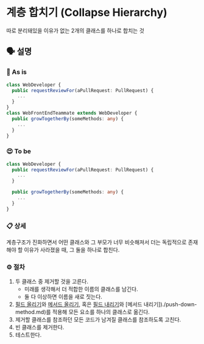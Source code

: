 # 계층 합치기 (Collapse Hierarchy)

따로 분리돼있을 이유가 없는 2개의 클래스를 하나로 합치는 것

## 🗣 설명

### 🧐 As is

```ts
class WebDeveloper {
  public requestReviewFor(aPullRequest: PullRequest) {
    ...
  }
}
class WebFrontEndTeammate extends WebDeveloper {
  public growTogetherBy(someMethods: any) {
    ...
  }
}
```

### 😍 To be

```ts
class WebDeveloper {
  public requestReviewFor(aPullRequest: PullRequest) {
    ...
  }

  public growTogetherBy(someMethods: any) {
    ...
  }
}
```

### 📋 상세

계층구조가 진화하면서 어떤 클래스와 그 부모가 너무 비슷해져서 더는 독립적으로 존재해야 할 이유가 사라졌을 때, 그 둘을 하나로 합친다.

### ⚙️ 절차

1. 두 클래스 중 제거할 것을 고른다.
    - 미래를 생각해서 더 적합한 이름의 클래스를 남긴다.
    - 둘 다 이상하면 이름을 새로 짓는다.
2. [필드 올리기](./pull-up-field.md)와 [메서드 올리기](./pull-up-method.md), 혹은 [필드 내리기](./push-down-field.md)와 [메서드 내리기])./push-down-method.md)를 적용해 모든 요소를 하나의 클래스로 옮긴다.
3. 제거할 클래스를 참조하던 모든 코드가 남겨질 클래스를 참조하도록 고친다.
4. 빈 클래스를 제거한다.
5. 테스트한다.
